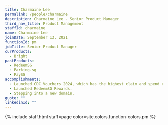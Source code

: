 ```yaml
---
title: Charmaine Lee
permalink: /people/charmaine
description: Charmaine Lee - Senior Product Manager
third_nav_title: Product Management
staffId: charmaine
name: Charmaine Lee
joinDate: September 13, 2021
functionId: pm
jobTitle: Senior Product Manager
curProducts:
  - Bright
pastProducts:
  - RedeemSG
  - Parking.sg
  - PaySG
accomplishments:
  - Launched CDC Vouchers 2024, which has the highest claim and spend rate to date among all the previous launches.
  - Launched RedeemSG Rewards.
  - Stepping into a new domain.
quote: ""
linkedinId: ""
---
```


{% include staff.html staff=page color=site.colors.function-colors.pm %}
